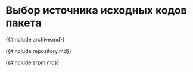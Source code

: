 # Выбор источника исходных кодов пакета

<!-- Из архивов -->
{{#include archive.md}}

<!-- Из репозиториев -->
{{#include repository.md}}

<!-- Из SRPMs -->
{{#include srpm.md}}